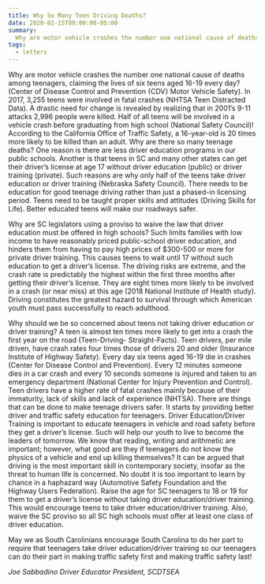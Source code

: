 ```yaml
---
title: Why So Many Teen Driving Deaths?
date: 2020-02-15T00:00:00-05:00
summary:
  Why are motor vehicle crashes the number one national cause of deaths among teenagers, claiming the lives of six teens aged 16-19 every day? In 2017, 3,255 teens were involved in fatal crashes. A drastic need for change is revealed by realizing that...
tags:
  - letters
---
```

Why are motor vehicle crashes the number one national cause of deaths among teenagers, claiming the lives of six teens aged 16-19 every day? (Center of Disease Control and Prevention {CDV} Motor Vehicle Safety). In 2017, 3,255 teens were involved in fatal crashes (NHTSA Teen Distracted Data). A drastic need for change is revealed by realizing that in 2001’s 9-11 attacks 2,996 people were killed. Half of all teens will be involved in a vehicle crash before graduating from high school (National Safety Council)! According to the California Office of Traffic Safety, a 16-year-old is 20 times more likely to be killed than an adult. Why are there so many teenage deaths? One reason is there are less driver education programs in our public schools. Another is that teens in SC and many other states can get their driver’s license at age 17 without driver education (public) or driver training (private). Such reasons are why only half of the teens take driver education or driver training (Nebraska Safety Council). There needs to be education for good teenage driving rather than just a phased-in licensing period. Teens need to be taught proper skills and attitudes (Driving Skills for Life). Better educated teens will make our roadways safer.


Why are SC legislators using a proviso to waive the law that driver education must be offered in high schools? Such limits families with low income to have reasonably priced public-school driver education, and hinders them from having to pay high prices of $300-500 or more for private driver training. This causes teens to wait until 17 without such education to get a driver’s license. The driving risks are extreme, and the crash rate is predictably the highest within the first three months after getting their driver’s license. They are eight times more likely to be involved in a crash (or near miss) at this age (2018 National Institute of Health study). Driving constitutes the greatest hazard to survival through which American youth must pass successfully to reach adulthood.


Why should we be so concerned about teens not taking driver education or driver training? A teen is almost ten times more likely to get into a crash the first year on the road (Teen-Driving- Straight-Facts). Teen drivers, per mile driven, have crash rates four times those of drivers 20 and older (Insurance Institute of Highway Safety). Every day six teens aged 16-19 die in crashes (Center for Disease Control and Prevention). Every 12 minutes someone dies in a car crash and every 10 seconds someone is injured and taken to an emergency department (National Center for Injury Prevention and Control). Teen drivers have a higher rate of fatal crashes mainly because of their immaturity, lack of skills and lack of experience (NHTSA). There are things that can be done to make teenage drivers safer. It starts by providing better driver and traffic safety education for teenagers. Driver Education/Driver Training is important to educate teenagers in vehicle and road safety before they get a driver’s license. Such will help our youth to live to become the leaders of tomorrow. We know that reading, writing and arithmetic are important; however, what good are they if teenagers do not know the physics of a vehicle and end up killing themselves? It can be argued that driving is the most important skill in contemporary society, insofar as the threat to human life is concerned. No doubt it is too important to learn by chance in a haphazard way (Automotive Safety Foundation and the Highway Users Federation). Raise the age for SC teenagers to 18 or 19 for them to get a driver’s license without taking driver education/driver training. This would encourage teens to take driver education/driver training. Also, waive the SC proviso so all SC high schools must offer at least one class of driver education. 


May we as South Carolinians encourage South Carolina to do her part to require that teenagers take driver education/driver training so our teenagers can do their part in making traffic safety first and making traffic safety last!


*Joe Sabbadino*
*Driver Educator*
*President, SCDTSEA*
